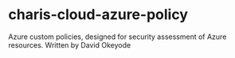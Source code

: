 # charis-cloud-azure-policy
Azure custom policies, designed for security assessment of Azure resources. Written by David Okeyode
